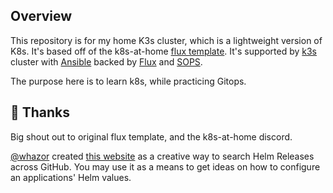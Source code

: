 ## Overview

This repository is for my home K3s cluster, which is a lightweight version of K8s. It's based off of the k8s-at-home [flux template](https://github.com/onedr0p/flux-cluster-template).
It's supported by [k3s](https://k3s.io) cluster with [Ansible](https://www.ansible.com) backed by [Flux](https://toolkit.fluxcd.io/) and [SOPS](https://toolkit.fluxcd.io/guides/mozilla-sops/).

The purpose here is to learn k8s, while practicing Gitops.


## 🤝 Thanks

Big shout out to original flux template, and the k8s-at-home discord.

[@whazor](https://github.com/whazor) created [this website](https://nanne.dev/k8s-at-home-search/) as a creative way to search Helm Releases across GitHub. You may use it as a means to get ideas on how to configure an applications' Helm values.
